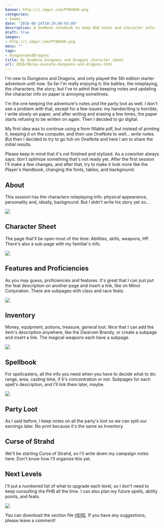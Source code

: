 ```yaml
---
banner: http://i.imgur.com/PY8XAdh.png
categories:
- Games
date: "2016-06-24T10:29:00-03:00"
description: A OneNote notebook to keep D&D notes and character info.
draft: true
images:
- http://i.imgur.com/PY8XAdh.png
menu: ""
tags:
- dungeonsAndDragons
title: My OneNote Dungeons and Dragons character sheet
url: 2016/06/my-onenote-dungeons-and-dragons.html
---
```


I'm new to Dungeons and Dragons, and only played the 5th edition starter adventure until now. 
So far I'm really enjoying it: the battles, the roleplaying, the characters, the story; 
but I've to admit that keeping notes and updating the character info on paper is annoying sometimes.

<!--more-->

I'm the one keeping the adventure's notes and the party loot as well. I don't see a problem with that, 
except for a few issues: my handwriting is horrible, I write slowly on paper, and after writing and erasing a few times, 
the paper starts refusing to be written on again. Then I decided to go digital.

My first idea was to continue using a form fillable pdf, but instead of printing it, keeping it on the computer, 
and then use OneNote to well... write notes. But then I decided to try to go full-on 
OneNote and here I am to share the initial results.

Please keep in mind that it's not finished and stylized. As a coworker always says: 
don't optimize something that's not ready yet. After the first session I'll make a few changes, and after that, 
try to make it look more like the Player's Handbook, changing the fonts, tables, and background.

## About

This session has the characters roleplaying info: physical appearance, personality and, ideally, background. 
But I didn't write his story yet so...

![](http://i.imgur.com/L0Q2GSL.png)

## Character Sheet

The page that'll be open most of the time: Abilities, skills, weapons, HP. 
There's also a sub-page with my familiar's info.

![](http://i.imgur.com/dc6USEI.png)

## Features and Proficiencies

As you may guess, proficiencies and features. It's great that I can just put the feat description on another page 
and insert a link, like on Minor Conjuration. There are subpages with class and race feats.

![](http://i.imgur.com/0m1xLxP.png)

## Inventory

Money, equipment, potions, treasure, general loot. Nice that I can add the item's description anywhere, 
like the Dwarven Brandy, or create a subpage and insert a link. The magical weapons each have a subpage.

![](http://i.imgur.com/ebK71pD.png)

## Spellbook

For spellcasters, all the info you need when you have to decide what to do: range, area, casting time, 
if it's concentration or not. Subpages for each spell's description, and I'll link them later, maybe.

![](http://i.imgur.com/N3qDdsd.png)

## Party Loot

As I said before, I keep notes on all the party's loot so we can split our earnings later. 
No print because it's the same as Inventory.

## Curse of Strahd

We'll be starting Curse of Strahd, so I'll write down my campaign notes here. Don't know how I'll organize this yet.

## Next Levels

I'll put a numbered list of what to upgrade each level, so I don't need to keep consulting the PHB all the time. 
I can also plan my future spells, ability points, and feats.

![](http://i.imgur.com/InEbu8r.png)

You can download the section file [HERE](https://1drv.ms/o/s!AmsaER4n89_whP883j6Gj6M936gnEw). 
If you have any suggestions, please leave a comment!
